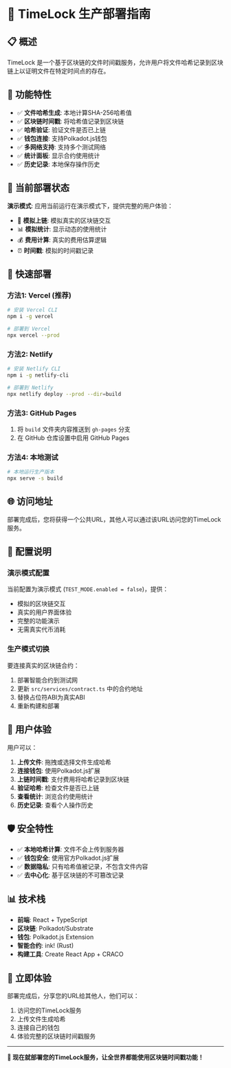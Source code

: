 # 🚀 TimeLock 生产部署指南

## 📋 概述

TimeLock 是一个基于区块链的文件时间戳服务，允许用户将文件哈希记录到区块链上以证明文件在特定时间点的存在。

## 🌟 功能特性

- ✅ **文件哈希生成**: 本地计算SHA-256哈希值
- ✅ **区块链时间戳**: 将哈希值记录到区块链
- ✅ **哈希验证**: 验证文件是否已上链
- ✅ **钱包连接**: 支持Polkadot.js钱包
- ✅ **多网络支持**: 支持多个测试网络
- ✅ **统计面板**: 显示合约使用统计
- ✅ **历史记录**: 本地保存操作历史

## 🎯 当前部署状态

**演示模式**: 应用当前运行在演示模式下，提供完整的用户体验：

- 🔄 **模拟上链**: 模拟真实的区块链交互
- 📊 **模拟统计**: 显示动态的使用统计
- 💰 **费用计算**: 真实的费用估算逻辑
- ⏰ **时间戳**: 模拟的时间戳记录

## 🚀 快速部署

### 方法1: Vercel (推荐)

```bash
# 安装 Vercel CLI
npm i -g vercel

# 部署到 Vercel
npx vercel --prod
```

### 方法2: Netlify

```bash
# 安装 Netlify CLI
npm i -g netlify-cli

# 部署到 Netlify
npx netlify deploy --prod --dir=build
```

### 方法3: GitHub Pages

1. 将 `build` 文件夹内容推送到 `gh-pages` 分支
2. 在 GitHub 仓库设置中启用 GitHub Pages

### 方法4: 本地测试

```bash
# 本地运行生产版本
npx serve -s build
```

## 🌐 访问地址

部署完成后，您将获得一个公共URL，其他人可以通过该URL访问您的TimeLock服务。

## 🔧 配置说明

### 演示模式配置

当前配置为演示模式 (`TEST_MODE.enabled = false`)，提供：

- 模拟的区块链交互
- 真实的用户界面体验
- 完整的功能演示
- 无需真实代币消耗

### 生产模式切换

要连接真实的区块链合约：

1. 部署智能合约到测试网
2. 更新 `src/services/contract.ts` 中的合约地址
3. 替换占位符ABI为真实ABI
4. 重新构建和部署

## 📱 用户体验

用户可以：

1. **上传文件**: 拖拽或选择文件生成哈希
2. **连接钱包**: 使用Polkadot.js扩展
3. **上链时间戳**: 支付费用将哈希记录到区块链
4. **验证哈希**: 检查文件是否已上链
5. **查看统计**: 浏览合约使用统计
6. **历史记录**: 查看个人操作历史

## 🛡️ 安全特性

- ✅ **本地哈希计算**: 文件不会上传到服务器
- ✅ **钱包安全**: 使用官方Polkadot.js扩展
- ✅ **数据隐私**: 只有哈希值被记录，不包含文件内容
- ✅ **去中心化**: 基于区块链的不可篡改记录

## 📊 技术栈

- **前端**: React + TypeScript
- **区块链**: Polkadot/Substrate
- **钱包**: Polkadot.js Extension
- **智能合约**: ink! (Rust)
- **构建工具**: Create React App + CRACO

## 🎉 立即体验

部署完成后，分享您的URL给其他人，他们可以：

1. 访问您的TimeLock服务
2. 上传文件生成哈希
3. 连接自己的钱包
4. 体验完整的区块链时间戳服务

---

**🌟 现在就部署您的TimeLock服务，让全世界都能使用区块链时间戳功能！**

